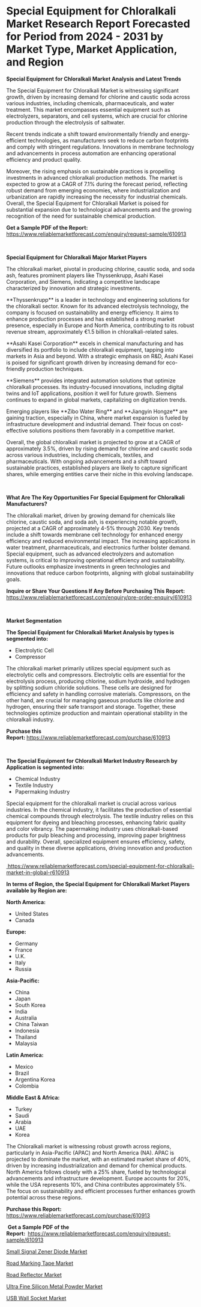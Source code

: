 <p><h1>Special Equipment for Chloralkali Market Research Report Forecasted for Period from 2024 -  2031 by Market Type, Market Application, and Region</h1></p><p><strong>Special Equipment for Chloralkali Market Analysis and Latest Trends</strong></p>
<p><p>The Special Equipment for Chloralkali Market is witnessing significant growth, driven by increasing demand for chlorine and caustic soda across various industries, including chemicals, pharmaceuticals, and water treatment. This market encompasses essential equipment such as electrolyzers, separators, and cell systems, which are crucial for chlorine production through the electrolysis of saltwater.</p><p>Recent trends indicate a shift toward environmentally friendly and energy-efficient technologies, as manufacturers seek to reduce carbon footprints and comply with stringent regulations. Innovations in membrane technology and advancements in process automation are enhancing operational efficiency and product quality.</p><p>Moreover, the rising emphasis on sustainable practices is propelling investments in advanced chloralkali production methods. The market is expected to grow at a CAGR of 7.1% during the forecast period, reflecting robust demand from emerging economies, where industrialization and urbanization are rapidly increasing the necessity for industrial chemicals. Overall, the Special Equipment for Chloralkali Market is poised for substantial expansion due to technological advancements and the growing recognition of the need for sustainable chemical production.</p></p>
<p><strong>Get a Sample PDF of the Report:&nbsp;</strong> <a href="https://www.reliablemarketforecast.com/enquiry/request-sample/610913?utm_campaign=1110&utm_medium=2&utm_source=Github&utm_content=ia&utm_term=29092024&utm_id=special-equipment-for-chloralkali">https://www.reliablemarketforecast.com/enquiry/request-sample/610913</a></p>
<p>&nbsp;</p>
<p><strong>Special Equipment for Chloralkali Major Market Players</strong></p>
<p><p>The chloralkali market, pivotal in producing chlorine, caustic soda, and soda ash, features prominent players like Thyssenkrupp, Asahi Kasei Corporation, and Siemens, indicating a competitive landscape characterized by innovation and strategic investments.</p><p>**Thyssenkrupp** is a leader in technology and engineering solutions for the chloralkali sector. Known for its advanced electrolysis technology, the company is focused on sustainability and energy efficiency. It aims to enhance production processes and has established a strong market presence, especially in Europe and North America, contributing to its robust revenue stream, approximately €1.5 billion in chloralkali-related sales.</p><p>**Asahi Kasei Corporation** excels in chemical manufacturing and has diversified its portfolio to include chloralkali equipment, tapping into markets in Asia and beyond. With a strategic emphasis on R&D, Asahi Kasei is poised for significant growth driven by increasing demand for eco-friendly production techniques.</p><p>**Siemens** provides integrated automation solutions that optimize chloralkali processes. Its industry-focused innovations, including digital twins and IoT applications, position it well for future growth. Siemens continues to expand in global markets, capitalizing on digitization trends.</p><p>Emerging players like **Zibo Water Ring** and **Jiangyin Hongze** are gaining traction, especially in China, where market expansion is fueled by infrastructure development and industrial demand. Their focus on cost-effective solutions positions them favorably in a competitive market.</p><p>Overall, the global chloralkali market is projected to grow at a CAGR of approximately 3.5%, driven by rising demand for chlorine and caustic soda across various industries, including chemicals, textiles, and pharmaceuticals. With ongoing advancements and a shift toward sustainable practices, established players are likely to capture significant shares, while emerging entities carve their niche in this evolving landscape.</p></p>
<p>&nbsp;</p>
<p><strong>What Are The Key Opportunities For Special Equipment for Chloralkali Manufacturers?</strong></p>
<p><p>The chloralkali market, driven by growing demand for chemicals like chlorine, caustic soda, and soda ash, is experiencing notable growth, projected at a CAGR of approximately 4-5% through 2030. Key trends include a shift towards membrane cell technology for enhanced energy efficiency and reduced environmental impact. The increasing applications in water treatment, pharmaceuticals, and electronics further bolster demand. Special equipment, such as advanced electrolyzers and automation systems, is critical to improving operational efficiency and sustainability. Future outlooks emphasize investments in green technologies and innovations that reduce carbon footprints, aligning with global sustainability goals.</p></p>
<p><strong>Inquire or Share Your Questions If Any Before Purchasing This Report:</strong> <a href="https://www.reliablemarketforecast.com/enquiry/pre-order-enquiry/610913?utm_campaign=1110&utm_medium=2&utm_source=Github&utm_content=ia&utm_term=29092024&utm_id=special-equipment-for-chloralkali">https://www.reliablemarketforecast.com/enquiry/pre-order-enquiry/610913</a></p>
<p>&nbsp;</p>
<p><strong>Market Segmentation</strong></p>
<p><strong>The Special Equipment for Chloralkali Market Analysis by types is segmented into:</strong></p>
<p><ul><li>Electrolytic Cell</li><li>Compressor</li></ul></p>
<p><p>The chloralkali market primarily utilizes special equipment such as electrolytic cells and compressors. Electrolytic cells are essential for the electrolysis process, producing chlorine, sodium hydroxide, and hydrogen by splitting sodium chloride solutions. These cells are designed for efficiency and safety in handling corrosive materials. Compressors, on the other hand, are crucial for managing gaseous products like chlorine and hydrogen, ensuring their safe transport and storage. Together, these technologies optimize production and maintain operational stability in the chloralkali industry.</p></p>
<p><strong>Purchase this Report:&nbsp;</strong><a href="https://www.reliablemarketforecast.com/purchase/610913?utm_campaign=1110&utm_medium=2&utm_source=Github&utm_content=ia&utm_term=29092024&utm_id=special-equipment-for-chloralkali">https://www.reliablemarketforecast.com/purchase/610913</a></p>
<p>&nbsp;</p>
<p><strong>The Special Equipment for Chloralkali Market Industry Research by Application is segmented into:</strong></p>
<p><ul><li>Chemical Industry</li><li>Textile Industry</li><li>Papermaking Industry</li></ul></p>
<p><p>Special equipment for the chloralkali market is crucial across various industries. In the chemical industry, it facilitates the production of essential chemical compounds through electrolysis. The textile industry relies on this equipment for dyeing and bleaching processes, enhancing fabric quality and color vibrancy. The papermaking industry uses chloralkali-based products for pulp bleaching and processing, improving paper brightness and durability. Overall, specialized equipment ensures efficiency, safety, and quality in these diverse applications, driving innovation and production advancements.</p></p>
<p><a href="https://www.reliablemarketforecast.com/special-equipment-for-chloralkali-market-in-global-r610913?utm_campaign=1110&utm_medium=2&utm_source=Github&utm_content=ia&utm_term=29092024&utm_id=special-equipment-for-chloralkali">&nbsp;https://www.reliablemarketforecast.com/special-equipment-for-chloralkali-market-in-global-r610913</a></p>
<p><strong>In terms of Region, the Special Equipment for Chloralkali Market Players available by Region are:</strong></p>
<p>
    <p> <strong> North America: </strong>
        <ul>
            <li>United States</li>
            <li>Canada</li>
        </ul>
        </p> 
    <p> <strong> Europe: </strong>
        <ul>
            <li>Germany</li>
            <li>France</li>
            <li>U.K.</li>
            <li>Italy</li>
            <li>Russia</li>
        </ul>
        </p> 
    <p> <strong> Asia-Pacific: </strong>
        <ul>
            <li>China</li>
            <li>Japan</li>
            <li>South Korea</li>
            <li>India</li>
            <li>Australia</li>
            <li>China Taiwan</li>
            <li>Indonesia</li>
            <li>Thailand</li>
            <li>Malaysia</li>
        </ul>
        </p> 
    <p> <strong> Latin America: </strong>
        <ul>
            <li>Mexico</li>
            <li>Brazil</li>
            <li>Argentina Korea</li>
            <li>Colombia</li>
        </ul>
        </p> 
    <p> <strong> Middle East & Africa: </strong>
        <ul>
            <li>Turkey</li>
            <li>Saudi</li>
            <li>Arabia</li>
            <li>UAE</li>
            <li>Korea</li>
        </ul>
    </p>
    </p>
<p><p>The Chloralkali market is witnessing robust growth across regions, particularly in Asia-Pacific (APAC) and North America (NA). APAC is projected to dominate the market, with an estimated market share of 40%, driven by increasing industrialization and demand for chemical products. North America follows closely with a 25% share, fueled by technological advancements and infrastructure development. Europe accounts for 20%, while the USA represents 10%, and China contributes approximately 5%. The focus on sustainability and efficient processes further enhances growth potential across these regions.</p></p>
<p><strong>Purchase this Report: </strong><a href="https://www.reliablemarketforecast.com/purchase/610913?utm_campaign=1110&utm_medium=2&utm_source=Github&utm_content=ia&utm_term=29092024&utm_id=special-equipment-for-chloralkali">https://www.reliablemarketforecast.com/purchase/610913</a></p>
<p>&nbsp;<strong>Get a Sample PDF of the Report:&nbsp;&nbsp;</strong><a href="https://www.reliablemarketforecast.com/enquiry/request-sample/610913?utm_campaign=1110&utm_medium=2&utm_source=Github&utm_content=ia&utm_term=29092024&utm_id=special-equipment-for-chloralkali">https://www.reliablemarketforecast.com/enquiry/request-sample/610913</a></p>
<p><strong></strong></p>
<p><p><a href="https://issuu.com/reportprime-2/docs/small-signal-zener-diode-market-siz_c44f617934f0c3?utm_campaign=1110&utm_medium=2&utm_source=Github&utm_content=ia&utm_term=29092024&utm_id=special-equipment-for-chloralkali">Small Signal Zener Diode Market</a></p><p><a href="https://www.linkedin.com/pulse/road-marking-tape-market-emerging-trends-future-prospects-period-tfvqf?utm_campaign=1110&utm_medium=2&utm_source=Github&utm_content=ia&utm_term=29092024&utm_id=special-equipment-for-chloralkali">Road Marking Tape Market</a></p><p><a href="https://www.linkedin.com/pulse/road-reflector-industry-sector-market-dynamics-future-scenarios-dujlf?utm_campaign=1110&utm_medium=2&utm_source=Github&utm_content=ia&utm_term=29092024&utm_id=special-equipment-for-chloralkali">Road Reflector Market</a></p><p><a href="https://github.com/WillieWoodard/Market-Research-Report-List-6/blob/main/ultra-fine-silicon-metal-powder-market.md?utm_campaign=1110&utm_medium=2&utm_source=Github&utm_content=ia&utm_term=29092024&utm_id=special-equipment-for-chloralkali">Ultra Fine Silicon Metal Powder Market</a></p><p><a href="https://issuu.com/reportprime-2/docs/usb-wall-socket-market-size-2030.pp_acae865806fd70?utm_campaign=1110&utm_medium=2&utm_source=Github&utm_content=ia&utm_term=29092024&utm_id=special-equipment-for-chloralkali">USB Wall Socket Market</a></p></p>
